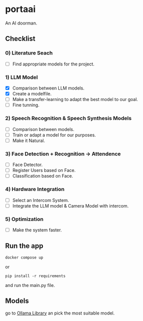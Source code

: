 # portaai 
An AI doorman.

## Checklist

### 0) Literature Seach
- [ ] Find appropriate models for the project.

### 1) LLM Model
- [x] Comparison between LLM models.
- [x] Create a modelfile.
- [ ] Make a transfer-learning to adapt the best model to our goal.
- [ ] Fine tunning.

### 2) Speech Recognition & Speech Synthesis Models
- [ ] Comparison between models.
- [ ] Train or adapt a model for our purposes.
- [ ] Make it Natural.

### 3) Face Detection + Recognition -> Attendence
- [ ] Face Detector.
- [ ] Register Users based on Face.
- [ ] Classification based on Face.

### 4) Hardware Integration
- [ ] Select an Intercom System.
- [ ] Integrate the LLM model & Camera Model with intercom.

### 5) Optimization
- [ ] Make the system faster.

## Run the app
```
docker compose up
```
or 
```
pip install -r requirements 
```
and run the main.py file.   

## Models
go to <a href="https://ollama.com/library">Ollama Library</a> an pick the most suitable model.
